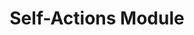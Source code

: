 ---
layout: default
title: Self-Actions Module
nav_order: 6
parent: Other Modules
grand_parent: Modules
---